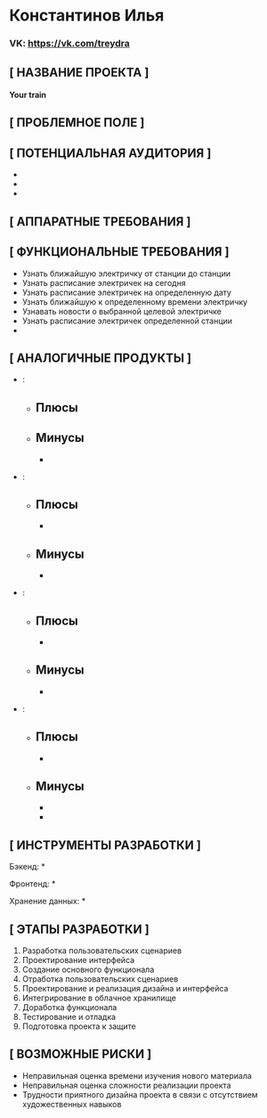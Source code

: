 # Константинов Илья

### VK: <https://vk.com/treydra>

## [ НАЗВАНИЕ ПРОЕКТА ]

#### Your train

## [ ПРОБЛЕМНОЕ ПОЛЕ ]

## [ ПОТЕНЦИАЛЬНАЯ АУДИТОРИЯ ]

-
-
-

## [ АППАРАТНЫЕ ТРЕБОВАНИЯ ]

## [ ФУНКЦИОНАЛЬНЫЕ ТРЕБОВАНИЯ ]

- Узнать ближайшую электричку от станции до станции
- Узнать расписание электричек на сегодня
- Узнать расписание электричек на определенную дату
- Узнать ближайшую к определенному времени электричку
- Узнавать новости о выбранной целевой электричке
- Узнать расписание электричек определенной станции
- 

## [ АНАЛОГИЧНЫЕ ПРОДУКТЫ ]

- :
    - Плюсы
        -
    - Минусы
        -
        -

- :
    - Плюсы
        -
        -
    - Минусы
        -
        -

- :
    - Плюсы
        -
        -
    - Минусы
        -
        -

- :
    - Плюсы
        -
        -
    - Минусы
        -
        -
        -

## [ ИНСТРУМЕНТЫ РАЗРАБОТКИ ]

Бэкенд:
 *

Фронтенд:
 *

Хранение данных:
 *

## [ ЭТАПЫ РАЗРАБОТКИ ]

  1. Разработка пользовательских сценариев
  2. Проектирование интерфейса
  3. Создание основного функционала
  4. Отработка пользовательских сценариев
  5. Проектирование и реализация дизайна и интерфейса
  6. Интегрирование в облачное хранилище
  7. Доработка функционала
  8. Тестирование и отладка
  9. Подготовка проекта к защите

## [ ВОЗМОЖНЫЕ РИСКИ ]

- Неправильная оценка времени изучения нового материала
- Неправильная оценка сложности реализации проекта
- Трудности приятного дизайна проекта в связи с отсутствием художественных навыков
  